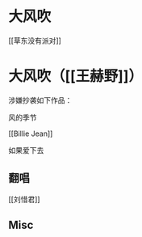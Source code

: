# 大风吹

[[草东没有派对]]








# 大风吹（[[王赫野]]）


涉嫌抄袭如下作品：

风的季节

[[Billie Jean]]

如果爱下去

## 翻唱

[[刘惜君]]

## Misc






